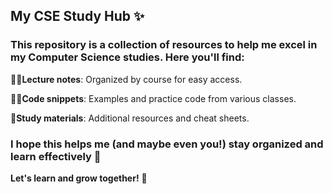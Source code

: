 ## My CSE Study Hub ✨
### This repository is a collection of resources to help me excel in my Computer Science studies. Here you'll find:

🐱‍👤**Lecture notes**: Organized by course for easy access. <br>

🐱‍💻**Code snippets**: Examples and practice code from various classes. <br>

🧠**Study materials**: Additional resources and cheat sheets. <br>

### I hope this helps me (and maybe even you!) stay organized and learn effectively 🧐

**Let's learn and grow together!** 🥳 